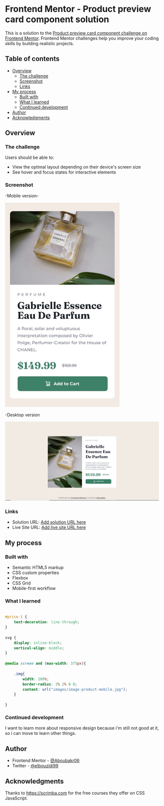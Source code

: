 # Frontend Mentor - Product preview card component solution

This is a solution to the [Product preview card component challenge on Frontend Mentor](https://www.frontendmentor.io/challenges/product-preview-card-component-GO7UmttRfa). Frontend Mentor challenges help you improve your coding skills by building realistic projects. 

## Table of contents

- [Overview](#overview)
  - [The challenge](#the-challenge)
  - [Screenshot](#screenshot)
  - [Links](#links)
- [My process](#my-process)
  - [Built with](#built-with)
  - [What I learned](#what-i-learned)
  - [Continued development](#continued-development)
- [Author](#author)
- [Acknowledgments](#acknowledgments)


## Overview

### The challenge

Users should be able to:

- View the optimal layout depending on their device's screen size
- See hover and focus states for interactive elements

### Screenshot

-Mobile version-

![photo](./design/mobile-design.jpg)

 -Desktop version

![photo](./design/desktop-design.jpg)


### Links

- Solution URL: [Add solution URL here](https://your-solution-url.com)
- Live Site URL: [Add live site URL here](https://your-live-site-url.com)

## My process

### Built with

- Semantic HTML5 markup
- CSS custom properties
- Flexbox
- CSS Grid
- Mobile-first workflow


### What I learned

```css

#price-1 {
    text-decoration: line-through;
}

svg {
    display: inline-block;
    vertical-align: middle;
}

@media screen and (max-width: 375px){

    .img{
        width: 100%;
        border-radius: 2% 2% 0 0;
        content: url("images/image-product-mobile.jpg");
    }
    
}
```
### Continued development

I want to learn more about responsive design because i'm still not good at it, so i can move to learn other things. 

## Author

- Frontend Mentor - [@Aboubakr06](https://www.frontendmentor.io/profile/Aboubakr06)
- Twitter - [@elbouzidi99](https://twitter.com/elbouzidi99)


## Acknowledgments

Thanks to https://scrimba.com for the free courses they offer on CSS JavaScript. 
